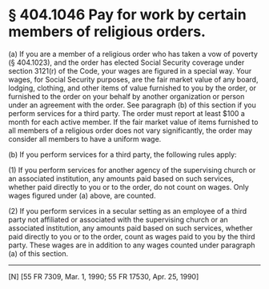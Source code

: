 # § 404.1046   Pay for work by certain members of religious orders.

(a) If you are a member of a religious order who has taken a vow of poverty (§ 404.1023), and the order has elected Social Security coverage under section 3121(r) of the Code, your wages are figured in a special way. Your wages, for Social Security purposes, are the fair market value of any board, lodging, clothing, and other items of value furnished to you by the order, or furnished to the order on your behalf by another organization or person under an agreement with the order. See paragraph (b) of this section if you perform services for a third party. The order must report at least $100 a month for each active member. If the fair market value of items furnished to all members of a religious order does not vary significantly, the order may consider all members to have a uniform wage.


(b) If you perform services for a third party, the following rules apply:


(1) If you perform services for another agency of the supervising church or an associated institution, any amounts paid based on such services, whether paid directly to you or to the order, do not count on wages. Only wages figured under (a) above, are counted.


(2) If you perform services in a secular setting as an employee of a third party not affiliated or associated with the supervising church or an associated institution, any amounts paid based on such services, whether paid directly to you or to the order, count as wages paid to you by the third party. These wages are in addition to any wages counted under paragraph (a) of this section.



---

[N] [55 FR 7309, Mar. 1, 1990; 55 FR 17530, Apr. 25, 1990]




